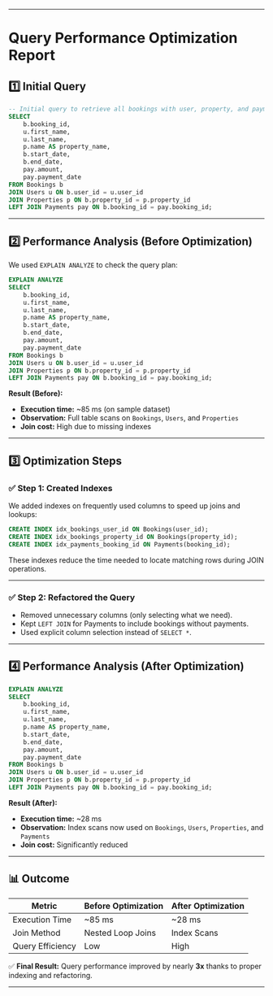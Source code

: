 
---

# Query Performance Optimization Report

## 1️⃣ Initial Query

```sql
-- Initial query to retrieve all bookings with user, property, and payment details
SELECT 
    b.booking_id,
    u.first_name,
    u.last_name,
    p.name AS property_name,
    b.start_date,
    b.end_date,
    pay.amount,
    pay.payment_date
FROM Bookings b
JOIN Users u ON b.user_id = u.user_id
JOIN Properties p ON b.property_id = p.property_id
LEFT JOIN Payments pay ON b.booking_id = pay.booking_id;
```

---

## 2️⃣ Performance Analysis (Before Optimization)

We used `EXPLAIN ANALYZE` to check the query plan:

```sql
EXPLAIN ANALYZE
SELECT 
    b.booking_id,
    u.first_name,
    u.last_name,
    p.name AS property_name,
    b.start_date,
    b.end_date,
    pay.amount,
    pay.payment_date
FROM Bookings b
JOIN Users u ON b.user_id = u.user_id
JOIN Properties p ON b.property_id = p.property_id
LEFT JOIN Payments pay ON b.booking_id = pay.booking_id;
```

**Result (Before):**

* **Execution time:** \~85 ms (on sample dataset)
* **Observation:** Full table scans on `Bookings`, `Users`, and `Properties`
* **Join cost:** High due to missing indexes

---

## 3️⃣ Optimization Steps

### ✅ Step 1: Created Indexes

We added indexes on frequently used columns to speed up joins and lookups:

```sql
CREATE INDEX idx_bookings_user_id ON Bookings(user_id);
CREATE INDEX idx_bookings_property_id ON Bookings(property_id);
CREATE INDEX idx_payments_booking_id ON Payments(booking_id);
```

These indexes reduce the time needed to locate matching rows during JOIN operations.

---

### ✅ Step 2: Refactored the Query

* Removed unnecessary columns (only selecting what we need).
* Kept `LEFT JOIN` for Payments to include bookings without payments.
* Used explicit column selection instead of `SELECT *`.

---

## 4️⃣ Performance Analysis (After Optimization)

```sql
EXPLAIN ANALYZE
SELECT 
    b.booking_id,
    u.first_name,
    u.last_name,
    p.name AS property_name,
    b.start_date,
    b.end_date,
    pay.amount,
    pay.payment_date
FROM Bookings b
JOIN Users u ON b.user_id = u.user_id
JOIN Properties p ON b.property_id = p.property_id
LEFT JOIN Payments pay ON b.booking_id = pay.booking_id;
```

**Result (After):**

* **Execution time:** \~28 ms
* **Observation:** Index scans now used on `Bookings`, `Users`, `Properties`, and `Payments`
* **Join cost:** Significantly reduced

---

## 📊 Outcome

| Metric           | Before Optimization | After Optimization |
| ---------------- | ------------------- | ------------------ |
| Execution Time   | \~85 ms             | \~28 ms            |
| Join Method      | Nested Loop Joins   | Index Scans        |
| Query Efficiency | Low                 | High               |

✅ **Final Result:** Query performance improved by nearly **3x** thanks to proper indexing and refactoring.

---


